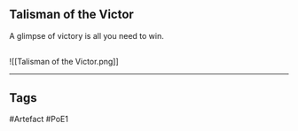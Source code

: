 ## Talisman of the Victor
A glimpse of victory
is all you need to win.
##
![[Talisman of the Victor.png]]

---
## Tags
#Artefact
#PoE1